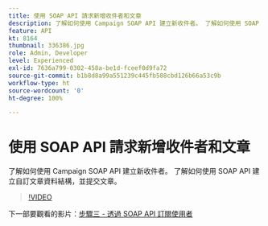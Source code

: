 ```yaml
---
title: 使用 SOAP API 請求新增收件者和文章
description: 了解如何使用 Campaign SOAP API 建立新收件者。 了解如何使用 SOAP API 建立自訂文章資料結構，並提交文章。
feature: API
kt: 8164
thumbnail: 336386.jpg
role: Admin, Developer
level: Experienced
exl-id: 7636a799-0302-458a-be1d-fceef0d9fa72
source-git-commit: b1b8d8a99a551239c445fb588cbd126b66a53c9b
workflow-type: ht
source-wordcount: '0'
ht-degree: 100%

---
```


# 使用 SOAP API 請求新增收件者和文章

了解如何使用 Campaign SOAP API 建立新收件者。 了解如何使用 SOAP API 建立自訂文章資料結構，並提交文章。

>[!VIDEO](https://video.tv.adobe.com/v/336386?quality=12&learn=on)

下一部要觀看的影片：[步驟三 - 透過 SOAP API 訂閱使用者](/help/tutorial-use-soap-apis/subscribe-users-via-soap-api.md)